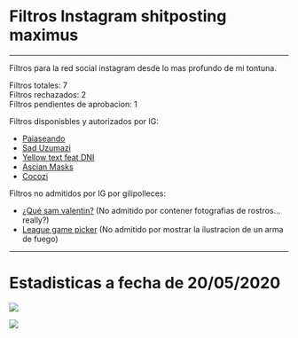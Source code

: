 # Filtros Instagram shitposting maximus
<hr>

Filtros para la red social instagram desde lo mas profundo de mi tontuna.

Filtros totales: 7 <br>
Filtros rechazados: 2<br>
Filtros pendientes de aprobacion: 1<br>

Filtros disponisbles y autorizados por IG:
* [Paiaseando](https://www.instagram.com/ar/170422764402820/)
* [Sad Uzumazi](https://instagram.com/a/r/?effect_id=263080608214218)
* [Yellow text feat DNI](https://instagram.com/a/r/?effect_id=204530727467615)
* [Ascian Masks](https://instagram.com/a/r/?effect_id=213915313356077)
* [Cocozi](https://instagram.com/a/r/?effect_id=518837955677463)

Filtros no admitidos por IG por gilipolleces:
* [¿Qué sam valentin?](https://instagram.com/a/r/?effect_id=880977082355773) (No admitido por contener fotografias de rostros... really?)
* [League game picker](https://instagram.com/a/r/?effect_id=993794327674575) (No admitido por mostrar la ilustracion de un arma de fuego)
<hr>

# Estadisticas a fecha de 20/05/2020

![](https://i.gyazo.com/cdc9df75badd724144f48363aecc84fa.png)

![](https://i.gyazo.com/3e06bd5edb9260eb2e14919c115f3a9f.png)
